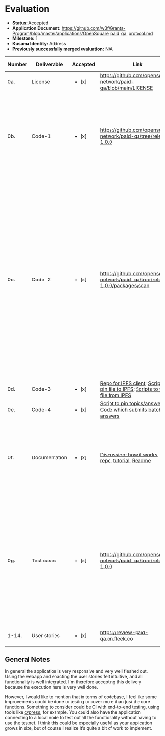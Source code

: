 # Evaluation

- **Status:** Accepted
- **Application Document:** https://github.com/w3f/Grants-Program/blob/master/applications/OpenSquare_paid_qa_protocol.md
- **Milestone:** 1
- **Kusama Identity:** Address
- **Previously successfully merged evaluation:** N/A

| Number | Deliverable   | Accepted               | Link                                                                                                                                                                                                                                                                                                                                      | Evaluation Notes                                                                                                                                                                                                                                                                                                                                                                                                                                                                                                                                                                                          |
| ------ | ------------- | ---------------------- | ----------------------------------------------------------------------------------------------------------------------------------------------------------------------------------------------------------------------------------------------------------------------------------------------------------------------------------------- | --------------------------------------------------------------------------------------------------------------------------------------------------------------------------------------------------------------------------------------------------------------------------------------------------------------------------------------------------------------------------------------------------------------------------------------------------------------------------------------------------------------------------------------------------------------------------------------------------------- |
| 0a.    | License       | <ul><li>[x] </li></ul> | https://github.com/opensquare-network/paid-qa/blob/main/LICENSE                                                                                                                                                                                                                                                                           | Apache 2.0                                                                                                                                                                                                                                                                                                                                                                                                                                                                                                                                                                                                |
| 0b.    | Code-1        | <ul><li>[x] </li></ul> | https://github.com/opensquare-network/paid-qa/tree/release-1.0.0                                                                                                                                                                                                                                                                          | Monorepo organized in yarn workspaces. The documentation about setting everything up is clear despite the complexity of the project and it's many moving parts.                                                                                                                                                                                                                                                                                                                                                                                                                                           |
| 0c.    | Code-2        | <ul><li>[x] </li></ul> | https://github.com/opensquare-network/paid-qa/tree/release-1.0.0/packages/scan                                                                                                                                                                                                                                                            | This package is used to scan the blockchain for qa-spec interactions. While it works for the purposes of this milestone delivery, it would be great if this could be improved - optimizing some of the [memory used](https://github.com/opensquare-network/paid-qa/blob/04bfe8bd3ef6e21130bc498d4b6f5535b160b0c6/packages/scan/src/scan/index.js#L30) in addition to fixing tests on the [npm package](https://github.com/opensquare-network/scan-common) in its dependencies (the npm package is also being used for earlier opensquare projects, and therefore not in the scope of this current grant). |
| 0d.    | Code-3        | <ul><li>[x] </li></ul> | [Repo for IPFS client](https://github.com/opensquare-network/ipfs); [Script to pin file to IPFS](https://github.com/opensquare-network/paid-qa/blob/release-1.0.0/packages/server/src/scripts/pin-to-ipfs.js); [Scripts to fetch file from IPFS](https://github.com/opensquare-network/paid-qa/tree/release-1.0.0/packages/scan/src/ipfs) |                                                                                                                                                                                                                                                                                                                                                                                                                                                                                                                                                                                                           |
| 0e.    | Code-4        | <ul><li>[x] </li></ul> | [Script to pin topics/answers](https://github.com/opensquare-network/paid-qa/blob/release-1.0.0/packages/server/src/scripts/pin-to-ipfs.js); [Code which submits batch of answers](https://github.com/opensquare-network/paid-qa/blob/release-1.0.0/packages/node-api/src/features/remark/remark.controller.js#L163)                      |                                                                                                                                                                                                                                                                                                                                                                                                                                                                                                                                                                                                           |
| 0f.    | Documentation | <ul><li>[x] </li></ul> | [Discussion: how it works](https://github.com/opensquare-network/paid-qa/discussions/697), [spec repo](https://github.com/opensquare-network/qa-spec), [tutorial](https://hackmd.io/@WIq3uV0rRwS6W3GGj2pmyA/SJKC9ucjc), [Readme](https://github.com/opensquare-network/paid-qa/tree/release-1.0.0#readme)                                 | Initial issue in local setup documentation with MongoDB was resolved quickly. Overall, READMEs are clear, but inline documentation is a bit rarer.                                                                                                                                                                                                                                                                                                                                                                                                                                                        |
| 0g.    | Test cases    | <ul><li>[x] </li></ul> | https://github.com/opensquare-network/paid-qa/tree/release-1.0.0                                                                                                                                                                                                                                                                          | `yarn test` passes. Covers core functionality and most functions, but only ones that are mentioned in this delivery. It would be nice to have additional tests of the other packages in the monorepo such as `node-api`, and better coverage of `server`.                                                                                                                                                                                                                                                                                                                                                 |
| 1-14.  | User stories  | <ul><li>[x] </li></ul> | https://review-paid-qa.on.fleek.co                                                                                                                                                                                                                                                                                                        | User stories are all working well.                                                                                                                                                                                                                                                                                                                                                                                                                                                                                                                                                                        |

## General Notes

In general the application is very responsive and very well fleshed out. Using the webapp and enacting the user stories felt intuitive, and all functionality is well integrated. I'm therefore accepting this delivery because the execution here is very well done.

However, I would like to mention that in terms of codebase, I feel like some improvements could be done to testing to cover more than just the core functions. Something to consider could be CI with end-to-end testing, using tools like [cypress](https://www.cypress.io), for example. You could also have the application connecting to a local node to test out all the functionality without having to use the testnet. I think this could be especially useful as your application grows in size, but of course I realize it's quite a bit of work to implement.
